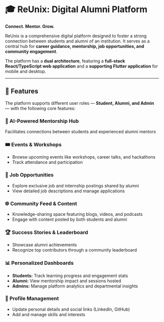# 🎓 ReUnix: Digital Alumni Platform  
**Connect. Mentor. Grow.**

ReUnix is a comprehensive digital platform designed to foster a strong connection between students and alumni of an institution. It serves as a central hub for **career guidance, mentorship, job opportunities, and community engagement**.

The platform has a **dual architecture**, featuring a **full-stack React/TypeScript web application** and a **supporting Flutter application** for mobile and desktop.

---

## 🚀 Features  

The platform supports different user roles — **Student, Alumni, and Admin** — with the following core features:

### 🧠 AI-Powered Mentorship Hub  
Facilitates connections between students and experienced alumni mentors

### 🎟️ Events & Workshops  
- Browse upcoming events like workshops, career talks, and hackathons  
- Track attendance and participation  

### 💼 Job Opportunities  
- Explore exclusive job and internship postings shared by alumni  
- View detailed job descriptions and manage applications  

### 🌐 Community Feed & Content  
- Knowledge-sharing space featuring blogs, videos, and podcasts  
- Engage with content posted by both students and alumni  

### 🏆 Success Stories & Leaderboard  
- Showcase alumni achievements  
- Recognize top contributors through a community leaderboard  

### 📊 Personalized Dashboards  
- **Students:** Track learning progress and engagement stats  
- **Alumni:** View mentorship impact and sessions hosted  
- **Admins:** Manage platform analytics and departmental insights  

### 👤 Profile Management  
- Update personal details and social links (LinkedIn, GitHub)  
- Add and manage skills and interests  



